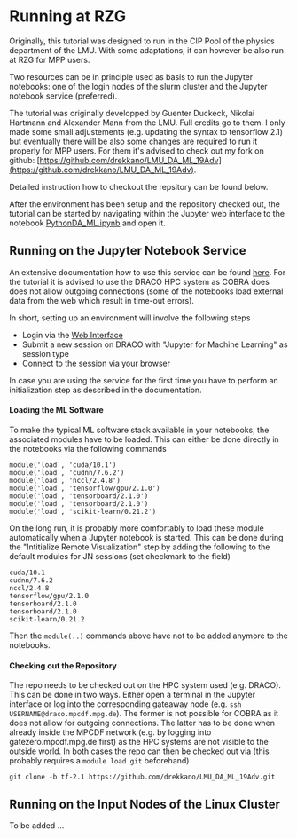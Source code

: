 # Running at RZG

Originally, this tutorial was designed to run in the CIP Pool of the physics
department of the LMU. With some adaptations, it can however be also run at RZG
for MPP users.

Two resources can be in principle used as basis to run the Jupyter notebooks:
one of the login nodes of the slurm cluster and the Jupyter notebook service
(preferred).

The tutorial was originally developped by Guenter Duckeck, Nikolai Hartmann and Alexander Mann from the LMU. Full credits go to them. I only made some small adjustements (e.g. updating the syntax to tensorflow 2.1) but eventually there will be also some changes are required to run it properly for MPP users. For them it's advised to check out my fork on github:  [https://github.com/drekkano/LMU_DA_ML_19Adv](https://github.com/drekkano/LMU_DA_ML_19Adv).

Detailed instruction how to checkout the repsitory can be found below.

After the environment has been setup and the repository checked out, the tutorial can be started by navigating within the Jupyter web interface to the notebook [PythonDA_ML.ipynb](PythonDA_ML.ipynb) and open it.

## Running on the Jupyter Notebook Service
An extensive documentation how to use this service can be found [here](https://www.mpcdf.mpg.de/services/visualization/remote-visualization-service). For the tutorial it is advised to use the DRACO HPC system as COBRA does does not allow outgoing connections (some of the notebooks load external data from the web which result in time-out errors).

In short, setting up an environment will involve the following steps
* Login via the [Web Interface](https://rvs.mpcdf.mpg.de)
* Submit a new session on DRACO with "Jupyter for Machine Learning" as session type
* Connect to the session via your browser

In case you are using the service for the first time you have to perform an initialization step as described in the documentation.

#### Loading the ML Software
To make the typical ML software stack available in your notebooks, the associated modules have to be loaded. This can either be done directly in the notebooks via the following commands

    module('load', 'cuda/10.1')
    module('load', 'cudnn/7.6.2')
    module('load', 'nccl/2.4.8')
    module('load', 'tensorflow/gpu/2.1.0')
    module('load', 'tensorboard/2.1.0')
    module('load', 'tensorboard/2.1.0')
    module('load', 'scikit-learn/0.21.2')

On the long run, it is probably more comfortably to load these module automatically when a Jupyter notebook is started. This can be done during the "Intitialize Remote Visualization" step by adding the following to the default modules for JN sessions (set checkmark to the field)

    cuda/10.1
    cudnn/7.6.2
    nccl/2.4.8
    tensorflow/gpu/2.1.0
    tensorboard/2.1.0
    tensorboard/2.1.0
    scikit-learn/0.21.2

Then the `module(..)` commands above have not to be added anymore to the notebooks.

#### Checking out the Repository
The repo needs to be checked out on the HPC system used (e.g. DRACO). This can be done in two ways. Either open a terminal in the Jupyter interface or log into the corresponding gateaway node (e.g. `ssh USERNAME@draco.mpcdf.mpg.de`). The former is not possible for COBRA as it does not allow for outgoing connections. The latter has to be done when already inside the MPCDF network (e.g. by logging into gatezero.mpcdf.mpg.de first) as the HPC systems are not visible to the outside world. In both cases the repo can then be checked out via
(this probably requires a `module load git` beforehand)

    git clone -b tf-2.1 https://github.com/drekkano/LMU_DA_ML_19Adv.git
    
## Running on the Input Nodes of the Linux Cluster
To be added ...
